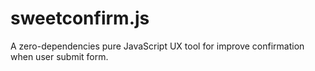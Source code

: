 # sweetconfirm.js
 A zero-dependencies pure JavaScript UX tool for improve confirmation when user submit form.
